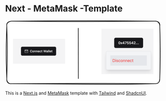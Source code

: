 # Next - MetaMask -Template

![Connect Wallet](./public/walletconnect.png)

This is a [Next.js](https://nextjs.org/) and [MetaMask](https://docs.metamask.io/wallet/how-to/connect/set-up-sdk/javascript/react/) template with [Tailwind](https://tailwindcss.com/) and [ShadcnUI](https://ui.shadcn.com/).
